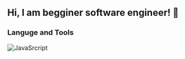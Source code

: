 ## Hi, I am begginer software engineer! 👋

### Languge and Tools
![JavaSrcript](https://img.shields.io/badge/-JavaScript-090909)
<!--
- 🔭 I’m currently studying in YSTU!
- 🌱 I’m currently learning JavaScript!
- 📫 How to reach me:
- E-mail: danilka-aristov@mail.ru
- Twitter: https://twitter.com/Daniel_Aristov2
- Instagram: https://www.instagram.com/daniil_aristov/

- 🔭 I’m currently working on ...
- 🌱 I’m currently learning ...
- 👯 I’m looking to collaborate on ...
- 🤔 I’m looking for help with ...
- 💬 Ask me about ...
- 📫 How to reach me: ...
- 😄 Pronouns: ...
- ⚡ Fun fact: ...
-->
